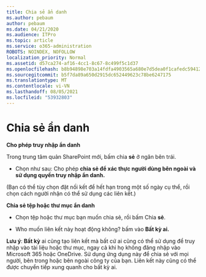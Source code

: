```yaml
---
title: Chia sẻ ẩn danh
ms.author: pebaum
author: pebaum
ms.date: 04/21/2020
ms.audience: ITPro
ms.topic: article
ms.service: o365-administration
ROBOTS: NOINDEX, NOFOLLOW
localization_priority: Normal
ms.assetid: d57ca274-af16-4cc1-8c67-8c499f5c1d37
ms.openlocfilehash: b8b94898e703a14fdfa4903565a680e7d5dea0f1cafedc59412d425b4ff9bbb2
ms.sourcegitcommit: b5f7da89a650d2915dc652449623c78be6247175
ms.translationtype: MT
ms.contentlocale: vi-VN
ms.lasthandoff: 08/05/2021
ms.locfileid: "53932803"
---
```

# <a name="anonymous-sharing"></a>Chia sẻ ẩn danh

 **Cho phép truy nhập ẩn danh**
  
Trong trung tâm quản SharePoint mới, bấm chia **sẻ** ở ngăn bên trái. 
  
- Chọn như sau: Cho phép **chia sẻ để xác thực người dùng bên ngoài và sử dụng quyền truy nhập ẩn danh.**
  
(Bạn có thể tùy chọn đặt nối kết để hết hạn trong một số ngày cụ thể, rồi chọn cách người nhận có thể sử dụng các liên kết.)
    
 **Chia sẻ tệp hoặc thư mục ẩn danh**
  
- Chọn tệp hoặc thư mục bạn muốn chia sẻ, rồi bấm Chia **sẻ**. 
    
- Who muốn liên kết này hoạt động không? bấm vào **Bất kỳ ai.**
  
 **Lưu ý**: **Bất kỳ** ai cũng tạo liên kết mà bất cứ ai cũng có thể sử dụng để truy nhập vào tài liệu hoặc thư mục, ngay cả khi họ không đăng nhập vào Microsoft 365 hoặc OneDrive. Sử dụng ứng dụng này để chia sẻ với mọi người, bên trong hoặc bên ngoài công ty của bạn. Liên kết này cũng có thể được chuyển tiếp xung quanh cho bất kỳ ai. 
    

